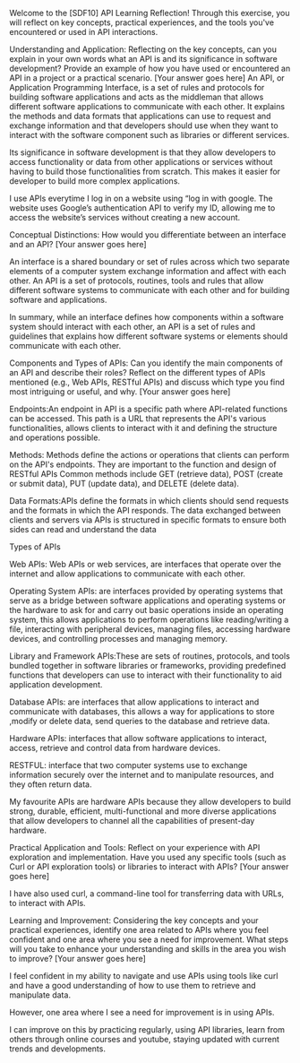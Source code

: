 Welcome to the [SDF10] API Learning Reflection! Through this exercise, you will reflect on key concepts, practical experiences, and the tools you've encountered or used in API interactions.

Understanding and Application: Reflecting on the key concepts, can you explain in your own words what an API is and its significance in software development? Provide an example of how you have used or encountered an API in a project or a practical scenario.
[Your answer goes here] An API, or Application Programming Interface, is a set of rules and protocols for building software applications and acts as the middleman that allows different software applications to communicate with each other. It explains the methods and data formats that applications can use to request and exchange information and that developers should use when they want to interact with the software component such as libraries or different services.

Its significance in software development is that they allow developers to access functionality or data from other applications or services without having to build those functionalities from scratch. This makes it easier for developer to build more complex applications.

I use APIs everytime I log in on a website using “log in with google. The website uses Google’s authentication API to verify my ID, allowing me to access the website’s services without creating a new account.

Conceptual Distinctions: How would you differentiate between an interface and an API?
[Your answer goes here]

An interface is a shared boundary or set of rules across which two separate elements of a computer system exchange information and affect with each other. An API is a set of protocols, routines, tools and rules that allow different software systems to communicate with each other and for building software and applications.

In summary, while an interface defines how components within a software system should interact with each other, an API is a set of rules and guidelines that explains how different software systems or elements should communicate with each other.

Components and Types of APIs: Can you identify the main components of an API and describe their roles? Reflect on the different types of APIs mentioned (e.g., Web APIs, RESTful APIs) and discuss which type you find most intriguing or useful, and why.
[Your answer goes here]

Endpoints:An endpoint in API is a specific path where API-related functions can be accessed. This path is a URL that represents the API's various functionalities, allows clients to interact with it and defining the structure and operations possible.

Methods: Methods define the actions or operations that clients can perform on the API's endpoints. They are important to the function and design of RESTful APIs Common methods include GET (retrieve data), POST (create or submit data), PUT (update data), and DELETE (delete data).

Data Formats:APIs define the formats in which clients should send requests and the formats in which the API responds. The data exchanged between clients and servers via APIs is structured in specific formats to ensure both sides can read and understand the data

Types of APIs

Web APIs: Web APIs or web services, are interfaces that operate over the internet and allow applications to communicate with each other.

Operating System APIs: are interfaces provided by operating systems that serve as a bridge between software applications and operating systems or the hardware to ask for and carry out basic operations inside an operating system, this allows applications to perform operations like reading/writing a file, interacting with peripheral devices, managing files, accessing hardware devices, and controlling processes and managing memory.

Library and Framework APIs:These are sets of routines, protocols, and tools bundled together in software libraries or frameworks, providing predefined functions that developers can use to interact with their functionality to aid application development.

Database APIs: are interfaces that allow applications to interact and communicate with databases, this allows a way for applications to store ,modify or delete data, send queries to the database and retrieve data.

Hardware APIs: interfaces that allow software applications to interact, access, retrieve and control data from hardware devices.

RESTFUL: interface that two computer systems use to exchange information securely over the internet and to manipulate resources, and they often return data.

My favourite APIs are hardware APIs because they allow developers to build strong, durable, efficient, multi-functional and more diverse applications that allow developers to channel all the capabilities of present-day hardware.

Practical Application and Tools: Reflect on your experience with API exploration and implementation. Have you used any specific tools (such as Curl or API exploration tools) or libraries to interact with APIs?
[Your answer goes here]

I have also used curl, a command-line tool for transferring data with URLs, to interact with APIs.

Learning and Improvement: Considering the key concepts and your practical experiences, identify one area related to APIs where you feel confident and one area where you see a need for improvement. What steps will you take to enhance your understanding and skills in the area you wish to improve?
[Your answer goes here]

I feel confident in my ability to navigate and use APIs using tools like curl and have a good understanding of how to use them to retrieve and manipulate data.

However, one area where I see a need for improvement is in using APIs.

I can improve on this by practicing regularly, using API libraries, learn from others through online courses and youtube, staying updated with current trends and developments.

